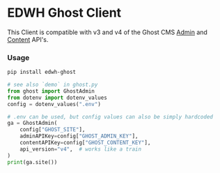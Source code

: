 # EDWH Ghost Client

This Client is compatible with v3 and v4 of the Ghost CMS [Admin](https://ghost.org/docs/admin-api) and [Content](https://ghost.org/docs/content-api/) API's.

### Usage
```bash
pip install edwh-ghost
```

```python
# see also `demo` in ghost.py
from ghost import GhostAdmin
from dotenv import dotenv_values
config = dotenv_values(".env")

# .env can be used, but config values can also be simply hardcoded
ga = GhostAdmin(
    config["GHOST_SITE"],
    adminAPIKey=config["GHOST_ADMIN_KEY"],
    contentAPIKey=config["GHOST_CONTENT_KEY"],
    api_version="v4",  # works like a train
)
print(ga.site())
```
